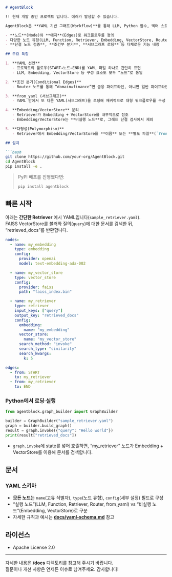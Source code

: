```markdown
# AgentBlock

!! 현재 개발 중인 프로젝트 입니다. 에러가 발생할 수 있습니다.

AgentBlock은 **YAML 기반 그래프(Workflow)**를 통해 LLM, Python 함수, 벡터 스토어, 라우터 등을 노드 단위로 구성·실행할 수 있는 **멀티 에이전트 프레임워크**입니다.

- **노드**(Node)와 **에지**(Edges)로 워크플로우를 정의
- 다양한 노드 유형(LLM, Function, Retriever, Embedding, VectorStore, Router, from_yaml) 지원
- **단절 노드 검증**, **조건부 분기**, **서브그래프 로딩** 등 다채로운 기능 내장

## 주요 특징

1. **YAML 선언**  
   - 프로젝트의 플로우(START→노드→END)를 YAML 파일 하나로 간단히 표현  
   - LLM, Embedding, VectorStore 등 구성 요소도 모두 “노드”로 통일

2. **조건 분기(Conditional Edges)**  
   - Router 노드를 통해 “domain=finance”면 금융 파이프라인, 아니면 일반 파이프라인 등 다양한 분기 처리

3. **from_yaml (서브그래프)**  
   - YAML 안에서 또 다른 YAML(서브그래프)을 로딩해 재귀적으로 대형 워크플로우를 구성

4. **Embedding/VectorStore** 분리  
   - Retriever가 Embedding + VectorStore를 내부적으로 참조  
   - Embedding/VectorStore는 **비실행 노드**로, 그래프 단절 검사에서 제외

5. **다형성(Polymorphism)**  
   - Retriever에서 Embedding/VectorStore를 **이름** 또는 **별도 파일**(`from_file`)로 로딩 가능

## 설치

```bash
git clone https://github.com/your-org/AgentBlock.git
cd AgentBlock
pip install -e .
```

> PyPI 배포를 진행했다면:  
> ```bash
> pip install agentblock
> ```

## 빠른 시작

아래는 **간단한 Retriever** 예시 YAML입니다(`sample_retriever.yaml`).  
FAISS VectorStore를 불러와 질의(`query`)에 대한 문서를 검색한 뒤, “retrieved_docs”를 반환합니다.

```yaml
nodes:
  - name: my_embedding
    type: embedding
    config:
      provider: openai
      model: text-embedding-ada-002

  - name: my_vector_store
    type: vector_store
    config:
      provider: faiss
      path: "faiss_index.bin"

  - name: my_retriever
    type: retriever
    input_keys: ["query"]
    output_key: "retrieved_docs"
    config:
      embedding:
        name: "my_embedding"
      vector_store:
        name: "my_vector_store"
      search_method: "invoke"
      search_type: "similarity"
      search_kwargs:
        k: 5

edges:
  - from: START
    to: my_retriever
  - from: my_retriever
    to: END
```

### Python에서 로딩·실행

```python
from agentblock.graph_builder import GraphBuilder

builder = GraphBuilder("sample_retriever.yaml")
graph = builder.build_graph()
result = graph.invoke({"query": "Hello world"})
print(result["retrieved_docs"])
```

- `graph.invoke`에 state를 넣어 호출하면, “my_retriever” 노드가 Embedding + VectorStore를 이용해 문서를 검색합니다.

## 문서

### YAML 스키마

- **모든 노드**는 `name`(고유 식별자), `type`(노드 유형), `config`(세부 설정) 필드로 구성
- “실행 노드”(LLM, Function, Retriever, Router, from_yaml) vs “비실행 노드”(Embedding, VectorStore)로 구분
- 자세한 규칙과 예시는 **[docs/yaml-schema.md](docs/yaml-schema.md)** 참고


## 라이선스

- Apache License 2.0

---

자세한 내용은 **/docs** 디렉토리를 참고해 주시기 바랍니다.  
질문이나 개선 사항은 언제든 이슈로 남겨주세요. 감사합니다!
```